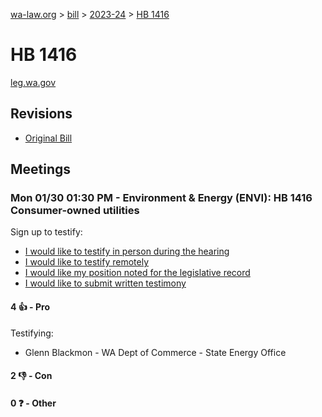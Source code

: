 [wa-law.org](/) > [bill](/bill/) > [2023-24](/bill/2023-24/) > [HB 1416](/bill/2023-24/hb/1416/)

# HB 1416
[leg.wa.gov](https://app.leg.wa.gov/billsummary?BillNumber=1416&Year=2023&Initiative=false)

## Revisions
* [Original Bill](1/)

## Meetings
### Mon 01/30 01:30 PM - Environment & Energy (ENVI): HB 1416 Consumer-owned utilities
Sign up to testify:
* [I would like to testify in person during the hearing](https://app.leg.wa.gov/csi/Testifier/Add?chamber=House&mId=30593&aId=150220&caId=20938&tId=1)
* [I would like to testify remotely](https://app.leg.wa.gov/csi/Testifier/Add?chamber=House&mId=30593&aId=150220&caId=20938&tId=2)
* [I would like my position noted for the legislative record](https://app.leg.wa.gov/csi/Testifier/Add?chamber=House&mId=30593&aId=150220&caId=20938&tId=3)
* [I would like to submit written testimony](https://app.leg.wa.gov/csi/Testifier/Add?chamber=House&mId=30593&aId=150220&caId=20938&tId=4)

#### 4 👍 - Pro
Testifying:
* Glenn Blackmon - WA Dept of Commerce - State Energy Office

#### 2 👎 - Con

#### 0 ❓ - Other
